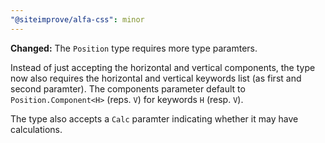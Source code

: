 ```yaml
---
"@siteimprove/alfa-css": minor
---
```


**Changed:** The `Position` type requires more type paramters.

Instead of just accepting the horizontal and vertical components, the type now also requires the horizontal and vertical keywords list (as first and second paramter). The components parameter default to `Position.Component<H>` (reps. `V`) for keywords `H` (resp. `V`).

The type also accepts a `Calc` paramter indicating whether it may have calculations.
